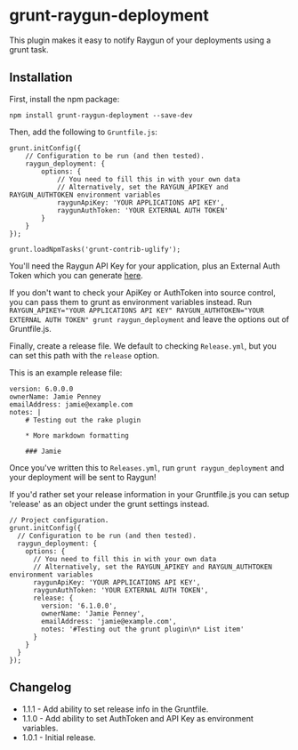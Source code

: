 # grunt-raygun-deployment

This plugin makes it easy to notify Raygun of your deployments using a grunt task.

## Installation

First, install the npm package:

    npm install grunt-raygun-deployment --save-dev

Then, add the following to `Gruntfile.js`:

    grunt.initConfig({
        // Configuration to be run (and then tested).
        raygun_deployment: {
            options: {
                // You need to fill this in with your own data
                // Alternatively, set the RAYGUN_APIKEY and RAYGUN_AUTHTOKEN environment variables
                raygunApiKey: 'YOUR APPLICATIONS API KEY',
                raygunAuthToken: 'YOUR EXTERNAL AUTH TOKEN'
            }
        }
    });

    grunt.loadNpmTasks('grunt-contrib-uglify');


You'll need the Raygun API Key for your application, plus an External Auth Token which you can generate [here](https://app.raygun.io/user).

If you don't want to check your ApiKey or AuthToken into source control, you can pass them to grunt as environment variables instead.
Run `RAYGUN_APIKEY="YOUR APPLICATIONS API KEY" RAYGUN_AUTHTOKEN="YOUR EXTERNAL AUTH TOKEN" grunt raygun_deployment` and leave the options out of Gruntfile.js.

Finally, create a release file. We default to checking `Release.yml`, but you can set this path with the `release` option.

This is an example release file:

    version: 6.0.0.0
    ownerName: Jamie Penney
    emailAddress: jamie@example.com
    notes: |
        # Testing out the rake plugin

        * More markdown formatting

        ### Jamie

Once you've written this to `Releases.yml`, run `grunt raygun_deployment` and your deployment will be sent to Raygun!

If you'd rather set your release information in your Gruntfile.js you can setup 'release' as an object under the grunt settings instead.

    // Project configuration.
    grunt.initConfig({
      // Configuration to be run (and then tested).
      raygun_deployment: {
        options: {
          // You need to fill this in with your own data
          // Alternatively, set the RAYGUN_APIKEY and RAYGUN_AUTHTOKEN environment variables
          raygunApiKey: 'YOUR APPLICATIONS API KEY',
          raygunAuthToken: 'YOUR EXTERNAL AUTH TOKEN',
          release: {
            version: '6.1.0.0',
            ownerName: 'Jamie Penney',
            emailAddress: 'jamie@example.com',
            notes: '#Testing out the grunt plugin\n* List item'
          }
        }
      }
    });

## Changelog

* 1.1.1 - Add ability to set release info in the Gruntfile.
* 1.1.0 - Add ability to set AuthToken and API Key as environment variables.
* 1.0.1 - Initial release.

